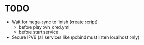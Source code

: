 # TODO

* Wait for mega-sync to finish (create script)
  * before play ovh_cred.yml
  * before start service
* Secure IPV6 (all services like rpcbind must listen localhost only)

